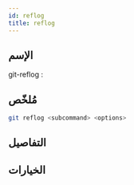 ```yaml
---
id: reflog 
title: reflog 
---
```


## الإسم
git-reflog : 

## مُلخّص

<!--DOCUSAURUS_CODE_TABS-->
<!--الأمر-->
```bash
git reflog <subcommand> <options>
```
<!--END_DOCUSAURUS_CODE_TABS-->

## التفاصيل

## الخيارات

